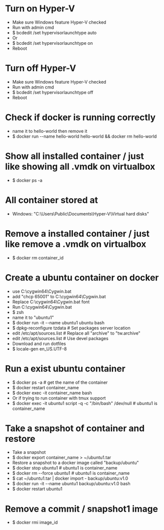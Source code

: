 Turn on Hyper-V
=====
* Make sure Windows feature Hyper-V checked
* Run with admin cmd
* $ bcdedit /set hypervisorlaunchtype auto
* Or
* $ bcdedit /set hypervisorlaunchtype on
* Reboot

Turn off Hyper-V 
=====
* Make sure Windows feature Hyper-V checked
* Run with admin cmd
* $ bcdedit /set hypervisorlaunchtype off
* Reboot

Check if docker is running correctly
=====
* name it to hello-world then remove it
* $ docker run --name hello-world hello-world && docker rm hello-world

Show all installed container / just like showing all .vmdk on virtualbox
=====
* $ docker ps -a

All container stored at
=====
* Windows: "C:\Users\Public\Documents\Hyper-V\Virtual hard disks"

Remove a installed container / just like remove a .vmdk on virtualbox
=====
* $ docker rm container_id

Create a ubuntu container on docker
=====
* use C:\cygwin64\Cygwin.bat
* add "chcp 65001" to C:\cygwin64\Cygwin.bat
* Replace C:\cygwin64\Cygwin.bat font
* Run C:\cygwin64\Cygwin.bat
* $ zsh
* name it to "ubuntu1"
* $ docker run -it --name ubuntu1 ubuntu bash
* $ dpkg-reconfigure tzdata # Set packages server location
* edit /etc/apt/sources.list # Replace all "archive" to "tw.archive"
* edit /etc/apt/sources.list # Use devel packages
* Download and run dotfiles
* $ locale-gen en_US.UTF-8

Run a exist ubuntu container
=====
* $ docker ps -a # get the name of the container
* $ docker restart container_name
* $ docker exec -it container_name bash
* Or if trying to run container with tmux support
* $ docker exec -it ubuntu1 script -q -c "/bin/bash" /dev/null # ubuntu1 is container_name

Take a snapshot of container and restore
=====
* Take a snapshot
* $ docker export container_name > ~/ubuntu1.tar
* Restore a snapshot to a docker image called "backup/ubuntu"
* $ docker stop ubuntu1 # ubuntu1 is container_name
* $ docker rm --force ubuntu1 # ubuntu1 is container_name
* $ cat ~/ubuntu1.tar | docker import - backup/ubuntu:v1.0
* $ docker run -it --name ubuntu1 backup/ubuntu:v1.0 bash
* $ docker restart ubuntu1

Remove a commit / snapshot1 image
=====
* $ docker rmi image_id